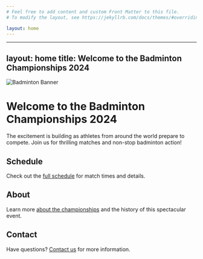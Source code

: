 ```yaml
---
# Feel free to add content and custom Front Matter to this file.
# To modify the layout, see https://jekyllrb.com/docs/themes/#overriding-theme-defaults

layout: home
---
```

---
layout: home
title: Welcome to the Badminton Championships 2024
---

![Badminton Banner](/path/to/banner.jpg)

# Welcome to the Badminton Championships 2024

The excitement is building as athletes from around the world prepare to compete. Join us for thrilling matches and non-stop badminton action!

## Schedule
Check out the [full schedule](/schedule/) for match times and details.

## About
Learn more [about the championships](/about/) and the history of this spectacular event.

## Contact
Have questions? [Contact us](/contact/) for more information.
